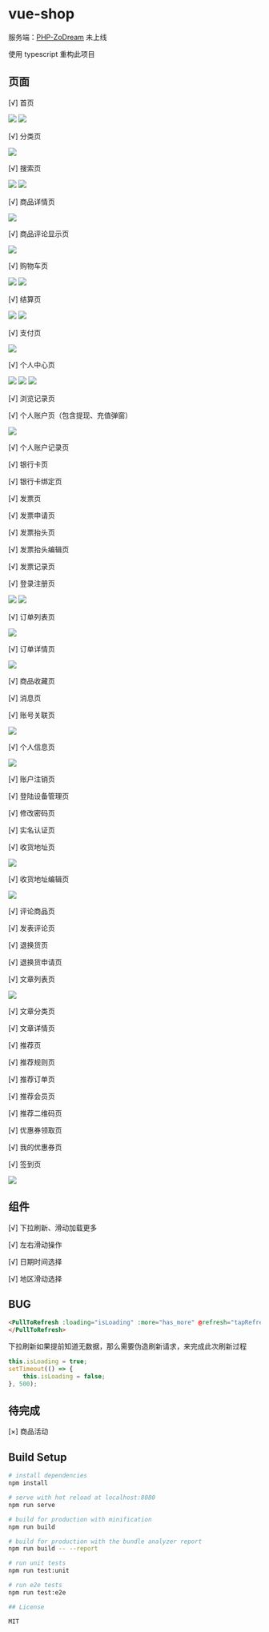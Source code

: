 # vue-shop

服务端：[PHP-ZoDream](https://github.com/zx648383079/PHP-ZoDream/tree/master/Module/Shop) 未上线

使用 typescript 重构此项目

## 页面

[√] 首页

![](screen/1.png)
![](screen/9.png)

[√] 分类页

![](screen/4.png)

[√] 搜索页

![](screen/2.png)
![](screen/3.png)

[√] 商品详情页

![](screen/25.png)

[√] 商品评论显示页

![](screen/26.png)

[√] 购物车页

![](screen/5.png)
![](screen/10.png)

[√] 结算页

![](screen/11.png)
![](screen/12.png)

[√] 支付页

![](screen/13.png)

[√] 个人中心页

![](screen/6.png)
![](screen/15.png)
![](screen/24.png)

[√] 浏览记录页

[√] 个人账户页（包含提现、充值弹窗）

![](screen/17.png)

[√] 个人账户记录页

[√] 银行卡页

[√] 银行卡绑定页

[√] 发票页

[√] 发票申请页

[√] 发票抬头页

[√] 发票抬头编辑页

[√] 发票记录页

[√] 登录注册页

![](screen/7.png)
![](screen/8.png)

[√] 订单列表页

![](screen/16.png)

[√] 订单详情页

![](screen/14.png)

[√] 商品收藏页

[√] 消息页

[√] 账号关联页

![](screen/22.png)

[√] 个人信息页

![](screen/23.png)

[√] 账户注销页

[√] 登陆设备管理页

[√] 修改密码页

[√] 实名认证页

[√] 收货地址页

![](screen/18.png)

[√] 收货地址编辑页

![](screen/19.png)

[√] 评论商品页

[√] 发表评论页

[√] 退换货页

[√] 退换货申请页

[√] 文章列表页

![](screen/20.png)

[√] 文章分类页

[√] 文章详情页

[√] 推荐页

[√] 推荐规则页

[√] 推荐订单页

[√] 推荐会员页

[√] 推荐二维码页

[√] 优惠券领取页

[√] 我的优惠券页

[√] 签到页

![](screen/21.png)

## 组件

[√] 下拉刷新、滑动加载更多

[√] 左右滑动操作

[√] 日期时间选择

[√] 地区滑动选择

## BUG

```html
<PullToRefresh :loading="isLoading" :more="has_more" @refresh="tapRefresh" @more="tapMore">
</PullToRefresh>

```

下拉刷新如果提前知道无数据，那么需要伪造刷新请求，来完成此次刷新过程

```ts
this.isLoading = true;
setTimeout(() => {
    this.isLoading = false;
}, 500);
```
## 待完成

[×] 商品活动

## Build Setup

``` bash
# install dependencies
npm install

# serve with hot reload at localhost:8080
npm run serve

# build for production with minification
npm run build

# build for production with the bundle analyzer report
npm run build -- --report

# run unit tests
npm run test:unit

# run e2e tests
npm run test:e2e

## License

MIT
